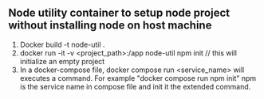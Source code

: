 ## Node utility container to setup node project without installing node on host machine

1. Docker build -t node-util .
2. docker run -it -v <project_path>:/app node-util npm init // this will initialize an empty project
3. In a docker-compose file, docker compose run <service_name> <command> will executes a command. For example
    "docker compose run npm init" npm is the service name in compose file and init it the extended command.